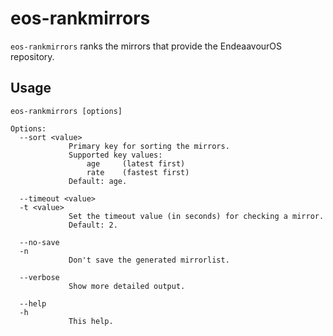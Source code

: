 # eos-rankmirrors

`eos-rankmirrors` ranks the mirrors that provide the EndeaavourOS repository.<br>

## Usage
```
eos-rankmirrors [options]

Options:
  --sort <value>
             Primary key for sorting the mirrors.
             Supported key values:
                 age     (latest first)
                 rate    (fastest first)
             Default: age.

  --timeout <value>
  -t <value>
             Set the timeout value (in seconds) for checking a mirror.
             Default: 2.

  --no-save
  -n
             Don't save the generated mirrorlist.

  --verbose
             Show more detailed output.

  --help
  -h
             This help.
```
